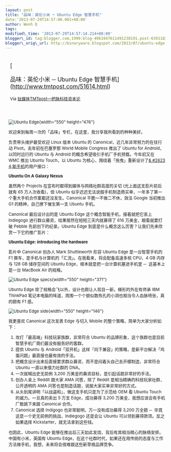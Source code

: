 ```yaml
--- 
layout: post 
title: "品味：英伦小米 ─ Ubuntu Edge 智慧手机" 
date:'2013-07-29T14:57:00.001+08:00' 
author: Wenh Q
tags:
modified\_time: '2013-07-29T14:57:14.214+08:00' 
blogger\_id: tag:blogger.com,1999:blog-4961947611491238191.post-6391183805325711724
blogger\_orig\_url: http://binaryware.blogspot.com/2013/07/ubuntu-edge.html
---
```

<div style="margin: 10px; padding: 5px;">

<div style="font-size: 18px;">

[

品味：英伦小米 ─ Ubuntu Edge
智慧手机](http://www.tmtpost.com/51614.html)

</div>

<div style="font-size: 13px;">

Via [钛媒体TMTpost—把脉科技资本论](http://www.tmtpost.com/)

</div>

</div>

<div style="font-size: 13px; padding: 15px 0 10px 10px;">

![Ubuntu
Edge](http://www.tmtpost.com/wp-content/plugins/wp-o-matic/cache/e60f47a01e_edge-1-large-550x476.jpg){width="550"
height="476"}

欢迎来到每周一次的「品味」专栏，在这里，我分享我所看到的种种美好。

负责带头维护最受欢迎 Linux 版本 Ubuntu 的
Canonical，近几年非常努力的在往行动 Pivot。去年初在巴塞罗那 World Mobile
Congress 推出了 Ubuntu for Android，以同时运行的 Ubuntu 与 Android
的概念希望吸引手机厂手机预载。今年初又在 WMC 推出 Ubuntu Touch，以
Ubuntu 为核心，围绕着「拖曳」重新设计了[&
#2623
4;能手机](http://www.tmtpost.com/tag/smartphone "查看 智能手机 中的全部文章")的用户接口：

**Ubuntu On A Galaxy Nexus**



虽然两个 Projects 在宣布时都得到媒体与网络社群高度的关切
(光上面这支影片前后就有 65 万人次收看)，但 Ubuntu
似乎迟迟无法说服手机制造商买单，一年多了第一个重大手机合作案都还没发生。Canonical
干脆一不做二不休，效法 Google 当初推出 G1 的精神，自己撩下催生第一支
Ubuntu 手机。

Canonical 最后设计出的是 Ubuntu Edge 这个概念智能手机，接着就把它丢上
Indiegogo 进行群众募资，结果居然在短短三天内就募得了 616
万美金，眼看就要打破 Pebble 先前创下的纪录。Ubuntu Edge
到底是什么概念这么厉害？让我们先来欣赏一下它的推广影片：

**Ubuntu Edge: introducing the hardware**



影片中 Canonical 创办人 Mark Shuttleworth 形容 Ubuntu Edge
是一台智慧手机的 F1
赛车，是手机与计算机的「汇流」。在我看来，将会配备高速多核 CPU、4 GB
内存与 128 GB 储存空间的 Ubuntu Edge，根本就是把一台计算机塞进手机里 ─ 
这基本上是一台 MacBook Air 的规格。

![Ubuntu Edge
specs](http://www.tmtpost.com/wp-content/plugins/wp-o-matic/cache/b2a8274274_Screen-Shot-2013-07-26-at-8-41-37-AM-550x371.png){width="550"
height="371"}

Ubuntu Edge 除了规格会飞以外，设计也颇让人耳目一新。梯形的外在有师承 IBM
ThinkPad
笔记本电脑的味道，周围一个个貌似散热孔的小洞也相当令人血脉喷张，真的颇有
F1 感。

![Ubuntu Edge
side](http://www.tmtpost.com/wp-content/plugins/wp-o-matic/cache/b8969c8e41_edge-2-large-550x146.jpg){width="550"
height="146"}

<div align="left">

我更喜欢 Canonical 这次发表 Edge 与切入 Mobile
的整个策略，简单为大家分析如下：

</div>

1.  攻打「最高端」科技玩家族群，非常符合 Ubuntu
    的品牌形象，这个族群也是目前智慧手机厂商们最没有服务好的客群。
2.  提供 Ubuntu 与
    Android「双开机」这样「向下兼容」的策略，是新平台解决「鸡蛋问题」最直接也最有效的手法。
3.  把概念设计出来后直接要求群众募资，而不是闷着头自己去开模制造，非常符合
    Ubuntu 一直以来借力社群的 DNA。
4.  一次就喊出史无前例 3,200 万美金的募资目标，是引起话题非常好的手法。
5.  创办人亲上 Reddit 跟大家 AMA 问答，除了 Reddit
    是相当精确的科技玩家社群，公开透明的 AMA
    问答也是制造话题，说服大家买单非常好的方式。
6.  从头到尾讲明「以战逼和」，做这支手机只是为了示范给 OEM 看 Ubuntu
    Touch 的威力。一旦真的卖出 5 万支 Edge，成功募得 3,200
    万美金，我想应该会有手机厂敢跳下来跟 Canonical 合作。
7.  Canonical 选择 Indigogo 也非常聪明，万一没有成功募得 3,200 万全额 ─
     毕竟这是一个史无前例的挑战，Indiegogo 还是会让 Ubuntu
    可以领到募得款项。反之如果选择 Kickstarter，就无法拿到这些钱。

<div align="left">

也因此，Ubuntu Edge
能够在推出后三天如此发烧，背后有其相当精心的脉络安排。中国有小米，英国有
Ubuntu
Edge，在这个社群时代，如果还在用传统的态度与工作方法做手机，我想，未来将会很难跟这些新草根品牌竞争。

</div>

</div>
